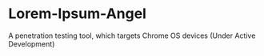 # Lorem-Ipsum-Angel
A penetration testing tool, which targets Chrome OS devices (Under Active Development)
